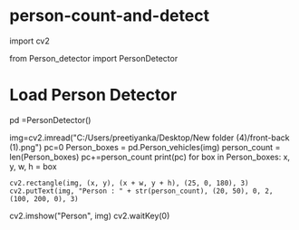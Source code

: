 # person-count-and-detect
import cv2

from Person_detector import PersonDetector

# Load Person Detector
pd =PersonDetector()

img=cv2.imread("C:/Users/preetiyanka/Desktop/New folder (4)/front-back (1).png")
pc=0
Person_boxes = pd.Person_vehicles(img)
person_count = len(Person_boxes)
pc+=person_count
print(pc)
for box in Person_boxes:
    x, y, w, h = box

    cv2.rectangle(img, (x, y), (x + w, y + h), (25, 0, 180), 3)
    cv2.putText(img, "Person : " + str(person_count), (20, 50), 0, 2, (100, 200, 0), 3)

       
cv2.imshow("Person", img)
cv2.waitKey(0)

